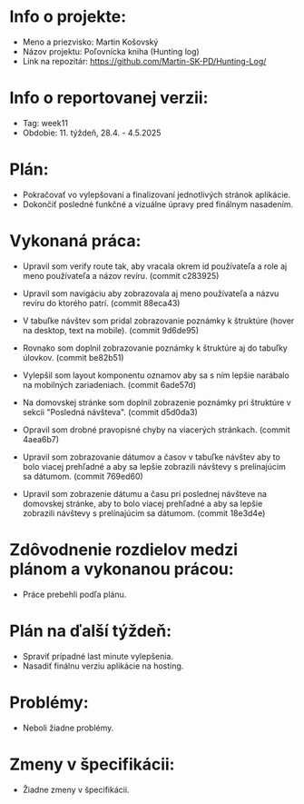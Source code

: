 # Info o projekte:
- Meno a priezvisko: Martin Košovský
- Názov projektu: Poľovnícka kniha (Hunting log)
- Link na repozitár:  https://github.com/Martin-SK-PD/Hunting-Log/


# Info o reportovanej verzii:  
- Tag: week11                        
- Obdobie: 11. týždeň, 28.4. - 4.5.2025 

# Plán:
- Pokračovať vo vylepšovaní a finalizovaní jednotlivých stránok aplikácie.
- Dokončiť posledné funkčné a vizuálne úpravy pred finálnym nasadením.


# Vykonaná práca:
- Upravil som verify route tak, aby vracala okrem id používateľa a role aj meno používateľa a názov revíru. (commit c283925)

- Upravil som navigáciu aby zobrazovala aj meno používateľa a názvu revíru do ktorého patrí. (commit 88eca43)

- V tabuľke návštev som pridal zobrazovanie poznámky k štruktúre (hover na desktop, text na mobile). (commit 9d6de95)

- Rovnako som doplnil zobrazovanie poznámky k štruktúre aj do tabuľky úlovkov. (commit be82b51)

- Vylepšil som layout komponentu oznamov aby sa s ním lepšie narábalo na mobilných zariadeniach. (commit 6ade57d)

- Na domovskej stránke som doplnil zobrazenie poznámky pri štruktúre v sekcii "Posledná návšteva". (commit d5d0da3)

- Opravil som drobné pravopisné chyby na viacerých stránkach. (commit 4aea6b7)

- Upravil som zobrazovanie dátumov a časov v tabuľke návštev aby to bolo viacej prehľadné 
  a aby sa lepšie zobrazili návštevy s prelínajúcim sa dátumom. (commit 769ed60)

- Upravil som zobrazenie dátumu a času pri poslednej návšteve na domovskej stránke, aby to bolo viacej prehľadné
  a aby sa lepšie zobrazili návštevy s prelínajúcim sa dátumom. (commit 18e3d4e)


# Zdôvodnenie rozdielov medzi plánom a vykonanou prácou:
- Práce prebehli podľa plánu.

# Plán na ďalší týždeň:
- Spraviť prípadné last minute vylepšenia.
- Nasadiť finálnu verziu aplikácie na hosting.

# Problémy:
- Neboli žiadne problémy.


# Zmeny v špecifikácii:
- Žiadne zmeny v špecifikácii.
 

